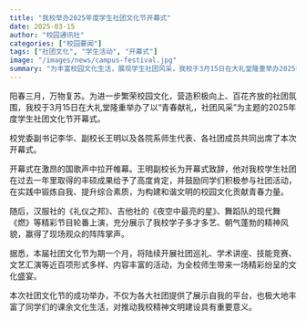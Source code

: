 ```yaml
---
title: "我校举办2025年度学生社团文化节开幕式"
date: 2025-03-15
author: "校园通讯社"
categories: ["校园要闻"]
tags: ["社团文化", "学生活动", "开幕式"]
image: "/images/news/campus-festival.jpg"
summary: "为丰富校园文化生活，展现学生社团风采，我校于3月15日在大礼堂隆重举办2025年度学生社团文化节开幕式。校领导及各院系师生代表参加了本次活动。"
---
```


阳春三月，万物复苏。为进一步繁荣校园文化，营造积极向上、百花齐放的社团氛围，我校于3月15日在大礼堂隆重举办了以“青春献礼，社团风采”为主题的2025年度学生社团文化节开幕式。

校党委副书记李华、副校长王明以及各院系师生代表、各社团成员共同出席了本次开幕式。

开幕式在激昂的国歌声中拉开帷幕。王明副校长为开幕式致辞，他对我校学生社团在过去一年里取得的丰硕成果给予了高度肯定，并鼓励同学们积极参与社团活动，在实践中锻炼自我、提升综合素质，为构建和谐文明的校园文化贡献青春力量。

随后，汉服社的《礼仪之邦》、吉他社的《夜空中最亮的星》、舞蹈队的现代舞《燃》等精彩节目轮番上演，充分展示了我校学子多才多艺、朝气蓬勃的精神风貌，赢得了现场观众的阵阵掌声。

据悉，本届社团文化节为期一个月，将陆续开展社团巡礼、学术讲座、技能竞赛、文艺汇演等近百项形式多样、内容丰富的活动，为全校师生带来一场精彩纷呈的文化盛宴。

本次社团文化节的成功举办，不仅为各大社团提供了展示自我的平台，也极大地丰富了同学们的课余文化生活，对推动我校精神文明建设具有重要意义。